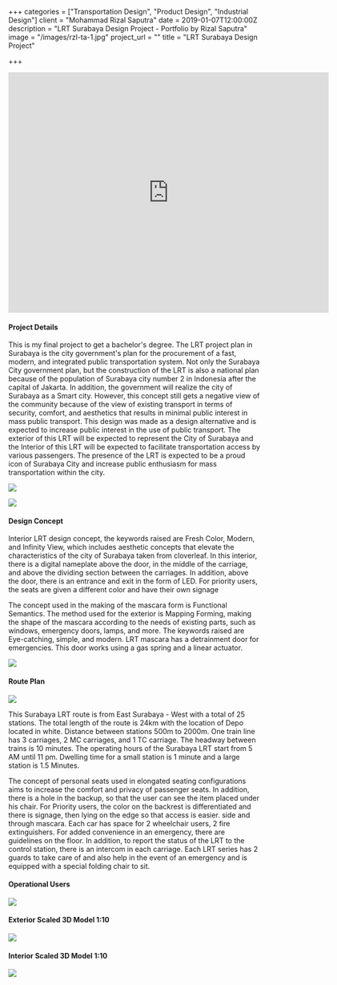 +++
categories = ["Transportation Design", "Product Design", "Industrial Design"]
client = "Mohammad Rizal Saputra"
date = 2019-01-07T12:00:00Z
description = "LRT Surabaya Design Project - Portfolio by Rizal Saputra"
image = "/images/rzl-ta-1.jpg"
project_url = ""
title = "LRT Surabaya Design Project"

+++
<div class="videoWrapper"><iframe src="https://drive.google.com/file/d/13AgbfqKcN7ATGQvjp_zHnCDuFrVcRJzg/preview" width="640" height="480" frameborder="0" allowfullscreen></iframe></div>

#### Project Details

This is my final project to get a bachelor's degree. The LRT project plan in Surabaya is the city government's plan for the procurement of a fast, modern, and integrated public transportation system. Not only the Surabaya City government plan, but the construction of the LRT is also a national plan because of the population of Surabaya city number 2 in Indonesia after the capital of Jakarta. In addition, the government will realize the city of Surabaya as a Smart city. However, this concept still gets a negative view of the community because of the view of existing transport in terms of security, comfort, and aesthetics that results in minimal public interest in mass public transport. This design was made as a design alternative and is expected to increase public interest in the use of public transport. The exterior of this LRT will be expected to represent the City of Surabaya and the Interior of this LRT will be expected to facilitate transportation access by various passengers. The presence of the LRT is expected to be a proud icon of Surabaya City and increase public enthusiasm for mass transportation within the city.

![](/images/rzl-ta-2.jpg)

![](/images/rzl-ta-3.jpg)

#### Design Concept

Interior LRT design concept, the keywords raised are Fresh Color, Modern, and Infinity View, which includes aesthetic concepts that elevate the characteristics of the city of Surabaya taken from cloverleaf. In this interior, there is a digital nameplate above the door, in the middle of the carriage, and above the dividing section between the carriages. In addition, above the door, there is an entrance and exit in the form of LED. For priority users, the seats are given a different color and have their own signage

The concept used in the making of the mascara form is Functional Semantics. The method used for the exterior is Mapping Forming, making the shape of the mascara according to the needs of existing parts, such as windows, emergency doors, lamps, and more. The keywords raised are Eye-catching, simple, and modern. LRT mascara has a detrainment door for emergencies. This door works using a gas spring and a linear actuator.

![](/images/rzl-ta-4.jpg)

#### Route Plan

![](/images/rzl-ta-5.jpg)

This Surabaya LRT route is from East Surabaya - West with a total of 25 stations. The total length of the route is 24km with the location of Depo located in white. Distance between stations 500m to 2000m. One train line has 3 carriages, 2 MC carriages, and 1 TC carriage. The headway between trains is 10 minutes. The operating hours of the Surabaya LRT start from 5 AM until 11 pm. Dwelling time for a small station is 1 minute and a large station is 1.5 Minutes.

The concept of personal seats used in elongated seating configurations aims to increase the comfort and privacy of passenger seats. In addition, there is a hole in the backup, so that the user can see the item placed under his chair. For Priority users, the color on the backrest is differentiated and there is signage, then lying on the edge so that access is easier. side and through mascara. Each car has space for 2 wheelchair users, 2 fire extinguishers. For added convenience in an emergency, there are guidelines on the floor. In addition, to report the status of the LRT to the control station, there is an intercom in each carriage. Each LRT series has 2 guards to take care of and also help in the event of an emergency and is equipped with a special folding chair to sit.

#### Operational Users

![](/images/rzl-ta-6.jpg)

#### Exterior Scaled 3D Model 1:10

![](/images/rzl-ta-7.jpg)

#### Interior Scaled 3D Model 1:10

![](/images/rzl-ta-8.jpg)